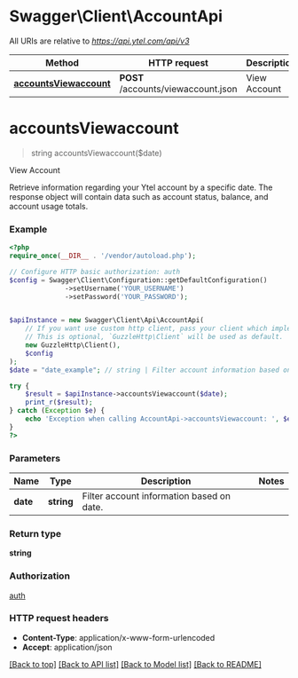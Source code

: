 # Swagger\Client\AccountApi

All URIs are relative to *https://api.ytel.com/api/v3*

Method | HTTP request | Description
------------- | ------------- | -------------
[**accountsViewaccount**](AccountApi.md#accountsViewaccount) | **POST** /accounts/viewaccount.json | View Account


# **accountsViewaccount**
> string accountsViewaccount($date)

View Account

Retrieve information regarding your Ytel account by a specific date. The response object will contain data such as account status, balance, and account usage totals.

### Example
```php
<?php
require_once(__DIR__ . '/vendor/autoload.php');

// Configure HTTP basic authorization: auth
$config = Swagger\Client\Configuration::getDefaultConfiguration()
              ->setUsername('YOUR_USERNAME')
              ->setPassword('YOUR_PASSWORD');


$apiInstance = new Swagger\Client\Api\AccountApi(
    // If you want use custom http client, pass your client which implements `GuzzleHttp\ClientInterface`.
    // This is optional, `GuzzleHttp\Client` will be used as default.
    new GuzzleHttp\Client(),
    $config
);
$date = "date_example"; // string | Filter account information based on date.

try {
    $result = $apiInstance->accountsViewaccount($date);
    print_r($result);
} catch (Exception $e) {
    echo 'Exception when calling AccountApi->accountsViewaccount: ', $e->getMessage(), PHP_EOL;
}
?>
```

### Parameters

Name | Type | Description  | Notes
------------- | ------------- | ------------- | -------------
 **date** | **string**| Filter account information based on date. |

### Return type

**string**

### Authorization

[auth](../../README.md#auth)

### HTTP request headers

 - **Content-Type**: application/x-www-form-urlencoded
 - **Accept**: application/json

[[Back to top]](#) [[Back to API list]](../../README.md#documentation-for-api-endpoints) [[Back to Model list]](../../README.md#documentation-for-models) [[Back to README]](../../README.md)

